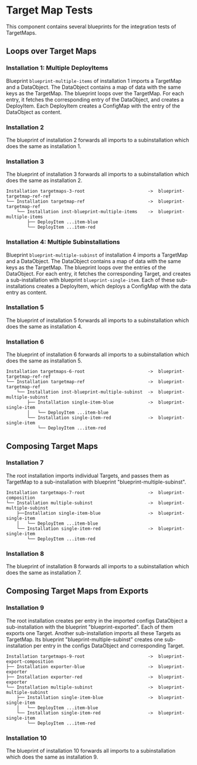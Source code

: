 # Target Map Tests

This component contains several blueprints for the integration tests of TargetMaps.

## Loops over Target Maps

### Installation 1: Multiple DeployItems

Blueprint `blueprint-multiple-items` of installation 1 imports a TargetMap and a DataObject. The DataObject contains a 
map of data with the same keys as the TargetMap. The blueprint loops over the TargetMap. For each entry, it fetches the
corresponding entry of the DataObject, and creates a DeployItem. Each DeployItem creates a ConfigMap with the entry
of the DataObject as content.

### Installation 2

The blueprint of installation 2 forwards all imports to a subinstallation which does the same as installation 1.

### Installation 3

The blueprint of installation 3 forwards all imports to a subinstallation which does the same as installation 2.

```text
Installation targetmaps-3-root                        ->  blueprint-targetmap-ref-ref
└── Installation targetmap-ref                        ->  blueprint-targetmap-ref
    └── Installation inst-blueprint-multiple-items    ->  blueprint-multiple-items
        ├── DeployItem ...item-blue
        └── DeployItem ...item-red
```

### Installation 4: Multiple Subinstallations

Blueprint `blueprint-multiple-subinst` of installation 4 imports a TargetMap and a DataObject. The DataObject contains a
map of data with the same keys as the TargetMap. The blueprint loops over the entries of the DataObject. For each entry, 
it fetches the corresponding Target, and creates a sub-installation with blueprint `blueprint-single-item`. 
Each of these sub-installations creates a DeployItem, which deploys a ConfigMap with the data entry as content.

### Installation 5

The blueprint of installation 5 forwards all imports to a subinstallation which does the same as installation 4.

### Installation 6

The blueprint of installation 6 forwards all imports to a subinstallation which does the same as installation 5.

```text
Installation targetmaps-6-root                        ->  blueprint-targetmap-ref-ref
└── Installation targetmap-ref                        ->  blueprint-targetmap-ref
    └── Installation inst-blueprint-multiple-subinst  ->  blueprint-multiple-subinst
        ├── Installation single-item-blue             ->  blueprint-single-item
        │   └── DeployItem ...item-blue
        └── Installation single-item-red              ->  blueprint-single-item
            └── DeployItem ...item-red
```

## Composing Target Maps

### Installation 7

The root installation imports individual Targets, and passes them as TargetMap to a sub-installation with
blueprint "blueprint-multiple-subinst".

```text
Installation targetmaps-7-root                        ->  blueprint-composition
└── Installation multiple-subinst                     ->  blueprint-multiple-subinst
    ├──Installation single-item-blue                  ->  blueprint-single-item
    │   └── DeployItem ...item-blue
    └── Installation single-item-red                  ->  blueprint-single-item
        └── DeployItem ...item-red
```

### Installation 8

The blueprint of installation 8 forwards all imports to a subinstallation which does the same as installation 7.

## Composing Target Maps from Exports

### Installation 9

The root installation creates per entry in the imported configs DataObject a sub-installation with the blueprint "blueprint-exported".
Each of them exports one Target. Another sub-installation imports all these Targets as TargetMap.
Its blueprint "blueprint-multiple-subinst" creates one sub-installation per entry in the configs DataObject and corresponding Target.

```text
Installation targetmaps-9-root                        ->  blueprint-export-composition
├── Installation exporter-blue                        ->  blueprint-exporter
├── Installation exporter-red                         ->  blueprint-exporter
└── Installation multiple-subinst                     ->  blueprint-multiple-subinst
    ├── Installation single-item-blue                 ->  blueprint-single-item
    │   └── DeployItem ...item-blue
    └── Installation single-item-red                  ->  blueprint-single-item
        └── DeployItem ...item-red
```

### Installation 10

The blueprint of installation 10 forwards all imports to a subinstallation which does the same as installation 9.
